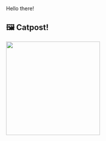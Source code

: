 Hello there!



## 🖼️ Catpost!

<sub>
    <img src="https://cdn2.thecatapi.com/images/MTUxMjM1MQ.jpg" height="256">
</sub>

